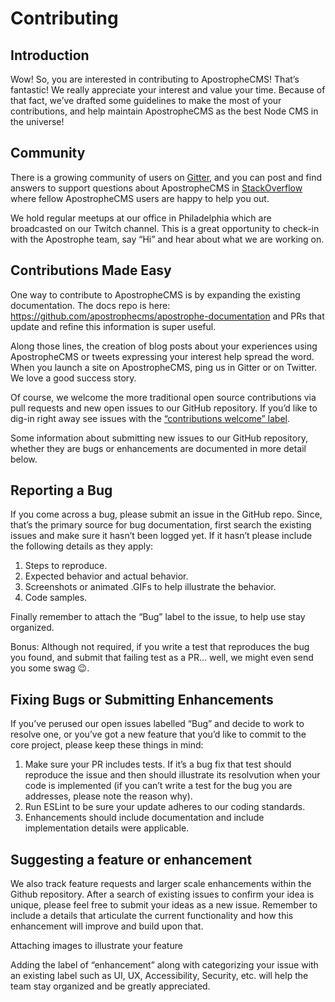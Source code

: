 # Contributing

## Introduction
Wow! So, you are interested in contributing to ApostropheCMS! That’s fantastic! We really appreciate your interest and value your time. Because of that fact, we’ve drafted some guidelines to make the most of your contributions, and help maintain ApostropheCMS as the best Node CMS in the universe!

## Community
There is a growing community of users on [Gitter](https://gitter.im/apostrophecms/apostrophe), and you can post and find answers to support questions about ApostropheCMS in [StackOverflow](https://stackoverflow.com/questions/tagged/apostrophe-cms) where fellow ApostropheCMS users are happy to help you out.

We hold regular meetups at our office in Philadelphia which are broadcasted on our Twitch channel. This is a great opportunity to check-in with the Apostrophe team, say “Hi” and hear about what we are working on.

## Contributions Made Easy
One way to contribute to ApostropheCMS is by expanding the existing documentation. The docs repo is here: https://github.com/apostrophecms/apostrophe-documentation and PRs that update and refine this information is super useful.

Along those lines, the creation of blog posts about your experiences using ApostropheCMS or tweets expressing your interest help spread the word. When you launch a site on ApostropheCMS, ping us in Gitter or on Twitter. We love a good success story.

Of course, we welcome the more traditional open source contributions via pull requests and new open issues to our GitHub repository. If you’d like to dig-in right away see issues with the [“contributions welcome” label](https://github.com/apostrophecms/apostrophe/issues?q=is%3Aopen+is%3Aissue+label%3A%22contributions+welcome%22).

Some information about submitting new issues to our GitHub repository, whether they are bugs or enhancements are documented in more detail below.

## Reporting a Bug
If you come across a bug, please submit an issue in the GitHub repo. Since, that’s the primary source for bug documentation, first search the existing issues and make sure it hasn’t been logged yet. If it hasn’t please include the following details as they apply:

1. Steps to reproduce.
2. Expected behavior and actual behavior.
3. Screenshots or animated .GIFs to help illustrate the behavior.
4. Code samples.

Finally remember to attach the “Bug” label to the issue, to help use stay organized.

Bonus: Although not required, if you write a test that reproduces the bug you found, and submit that failing test as a PR… well, we might even send you some swag 😉.

## Fixing Bugs or Submitting Enhancements
If you’ve perused our open issues labelled “Bug” and decide to work to resolve one, or you’ve got a new feature that you’d like to commit to the core project, please keep these things in mind:

1. Make sure your PR includes tests. If it’s a bug fix that test should reproduce the issue and then should illustrate its resolvution when your code is implemented (if you can’t write a test for the bug you are addresses, please note the reason why).
2. Run ESLint to be sure your update adheres to our coding standards.
3. Enhancements should include documentation and include implementation details were applicable.

## Suggesting a feature or enhancement 
We also track feature requests and larger scale enhancements within the Github repository. After a search of existing issues to confirm your idea is unique, please feel free to submit your ideas as a new issue. Remember to include a details that articulate the current functionality and how this enhancement will improve and build upon that.

Attaching images to illustrate your feature 

Adding the label of “enhancement” along with categorizing your issue with an existing label such as UI, UX, Accessibility, Security, etc. will help the team stay organized and be greatly appreciated.
